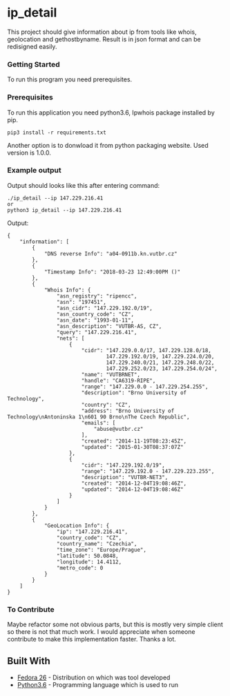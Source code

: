 # ip_detail

This project should give information about ip from tools like whois, geolocation
and gethostbyname. Result is in json format and can be redisigned easily.

### Getting Started
To run this program you need prerequisites.

### Prerequisites
To run this application you need python3.6, Ipwhois package installed by pip.
```
pip3 install -r requirements.txt
```
Another option is to donwload it from python packaging website. Used version is
1.0.0.

### Example output
Output should looks like this after entering command:
```
./ip_detail --ip 147.229.216.41
or
python3 ip_detail --ip 147.229.216.41
```

Output:
```
{
    "information": [
        {
            "DNS reverse Info": "a04-0911b.kn.vutbr.cz"
        },
        {
            "Timestamp Info": "2018-03-23 12:49:00PM ()"
        },
        {
            "Whois Info": {
                "asn_registry": "ripencc",
                "asn": "197451",
                "asn_cidr": "147.229.192.0/19",
                "asn_country_code": "CZ",
                "asn_date": "1993-01-11",
                "asn_description": "VUTBR-AS, CZ",
                "query": "147.229.216.41",
                "nets": [
                    {
                        "cidr": "147.229.0.0/17, 147.229.128.0/18,
                        		147.229.192.0/19, 147.229.224.0/20,
                        		147.229.240.0/21, 147.229.248.0/22,
                        		147.229.252.0/23, 147.229.254.0/24",
                        "name": "VUTBRNET",
                        "handle": "CA6319-RIPE",
                        "range": "147.229.0.0 - 147.229.254.255",
                        "description": "Brno University of Technology",
                        "country": "CZ",
                        "address": "Brno University of Technology\nAntoninska 1\n601 90 Brno\nThe Czech Republic",
                        "emails": [
                            "abuse@vutbr.cz"
                        ],
                        "created": "2014-11-19T08:23:45Z",
                        "updated": "2015-01-30T08:37:07Z"
                    },
                    {
                        "cidr": "147.229.192.0/19",
                        "range": "147.229.192.0 - 147.229.223.255",
                        "description": "VUTBR-NET3",
                        "created": "2014-12-04T19:08:46Z",
                        "updated": "2014-12-04T19:08:46Z"
                    }
                ]
            }
        },
        {
            "GeoLocation Info": {
                "ip": "147.229.216.41",
                "country_code": "CZ",
                "country_name": "Czechia",
                "time_zone": "Europe/Prague",
                "latitude": 50.0848,
                "longitude": 14.4112,
                "metro_code": 0
            }
        }
    ]
}
```
### To Contribute
Maybe refactor some not obvious parts, but this is mostly very simple client
so there is not that much work. I would appreciate when someone contribute to
make this implementation faster. Thanks a lot.

## Built With

* [Fedora 26](https://getfedora.org/) - Distribution on which was tool developed
* [Python3.6](https://www.python.org/) - Programming language which is used to run
